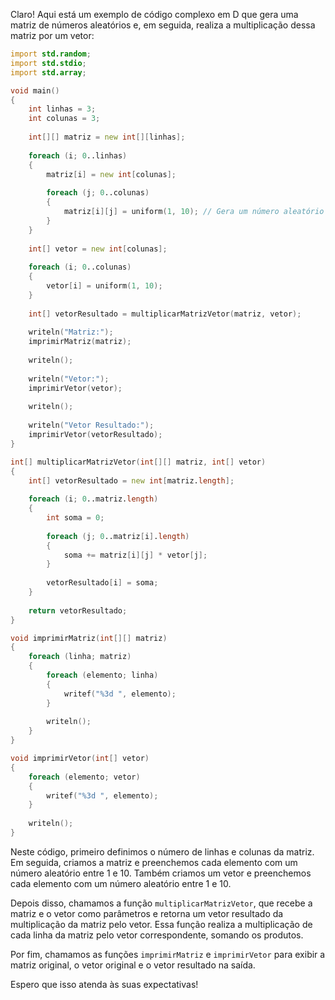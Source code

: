 Claro! Aqui está um exemplo de código complexo em D que gera uma matriz de números aleatórios e, em seguida, realiza a multiplicação dessa matriz por um vetor:

```D
import std.random;
import std.stdio;
import std.array;

void main()
{
    int linhas = 3;
    int colunas = 3;
    
    int[][] matriz = new int[][linhas];
    
    foreach (i; 0..linhas)
    {
        matriz[i] = new int[colunas];
        
        foreach (j; 0..colunas)
        {
            matriz[i][j] = uniform(1, 10); // Gera um número aleatório entre 1 e 10
        }
    }
    
    int[] vetor = new int[colunas];
    
    foreach (i; 0..colunas)
    {
        vetor[i] = uniform(1, 10);
    }
    
    int[] vetorResultado = multiplicarMatrizVetor(matriz, vetor);
    
    writeln("Matriz:");
    imprimirMatriz(matriz);
    
    writeln();
    
    writeln("Vetor:");
    imprimirVetor(vetor);
    
    writeln();
    
    writeln("Vetor Resultado:");
    imprimirVetor(vetorResultado);
}

int[] multiplicarMatrizVetor(int[][] matriz, int[] vetor)
{
    int[] vetorResultado = new int[matriz.length];
    
    foreach (i; 0..matriz.length)
    {
        int soma = 0;
        
        foreach (j; 0..matriz[i].length)
        {
            soma += matriz[i][j] * vetor[j];
        }
        
        vetorResultado[i] = soma;
    }
    
    return vetorResultado;
}

void imprimirMatriz(int[][] matriz)
{
    foreach (linha; matriz)
    {
        foreach (elemento; linha)
        {
            writef("%3d ", elemento);
        }
        
        writeln();
    }
}

void imprimirVetor(int[] vetor)
{
    foreach (elemento; vetor)
    {
        writef("%3d ", elemento);
    }
    
    writeln();
}
```

Neste código, primeiro definimos o número de linhas e colunas da matriz. Em seguida, criamos a matriz e preenchemos cada elemento com um número aleatório entre 1 e 10. Também criamos um vetor e preenchemos cada elemento com um número aleatório entre 1 e 10.

Depois disso, chamamos a função `multiplicarMatrizVetor`, que recebe a matriz e o vetor como parâmetros e retorna um vetor resultado da multiplicação da matriz pelo vetor. Essa função realiza a multiplicação de cada linha da matriz pelo vetor correspondente, somando os produtos.

Por fim, chamamos as funções `imprimirMatriz` e `imprimirVetor` para exibir a matriz original, o vetor original e o vetor resultado na saída.

Espero que isso atenda às suas expectativas!
